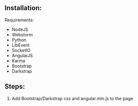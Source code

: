 Installation:
-------------

Requirements:

- NodeJS
- Webstorm
- Python
- LibEvent
- SocketIO
- AngularJS
- Karma
- Bootstrap
- Darkstrap


Steps:
-----

1. Add Bootstrap/Darkstrap css and angular.min.js to the page